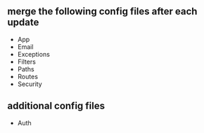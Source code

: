## merge the following config files after each update
- App
- Email
- Exceptions
- Filters
- Paths
- Routes
- Security

## additional config files
- Auth
